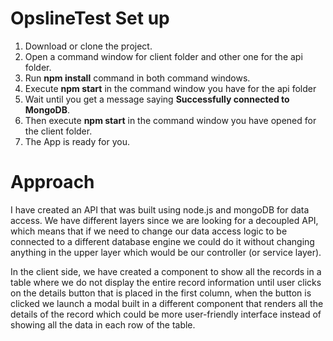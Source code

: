 # OpslineTest Set up

 1. Download or clone the project.
 2. Open a command window for client folder and other one for the api folder.
 3. Run **npm install** command in both command windows.
 4. Execute **npm start** in the command window you have for the api folder
 5. Wait until you get a message saying **Successfully connected to MongoDB**.
 6. Then execute **npm start** in the command window you have opened for the client folder.
 7. The App is ready for you.
 
 # Approach
 
 I have created an API that was built using node.js and mongoDB for data access. 
 We have different layers since we are looking for a decoupled API, which means that 
 if we need to change our data access logic to be connected to a different database engine
 we could do it without changing anything in the upper layer which would be our controller (or service layer).
 
 In the client side, we have created a component to show all the records in a table where we do not display the
 entire record information until user clicks on the details button that is placed in the first column, when the button is clicked 
 we launch a modal built in a different component that renders all the details of the record which could be more user-friendly interface instead of
 showing all the data in each row of the table.
